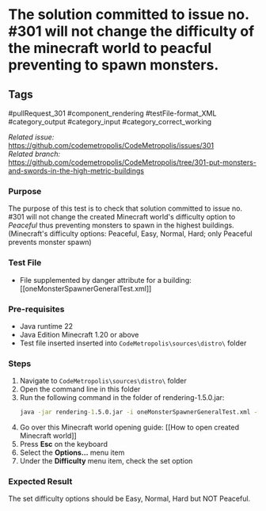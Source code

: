# The solution committed to issue no. #301 will not change the difficulty of the minecraft world to peacful preventing to spawn monsters.

## Tags
#pullRequest_301 #component_rendering #testFile-format_XML #category_output #category_input #category_correct_working

_Related issue:_ https://github.com/codemetropolis/CodeMetropolis/issues/301 <br>
_Related branch:_ https://github.com/codemetropolis/CodeMetropolis/tree/301-put-monsters-and-swords-in-the-high-metric-buildings

### Purpose
 The purpose of this test is to check that solution committed to issue no. #301 will not change the created Minecraft world's difficulty option to *Peaceful* thus preventing monsters to spawn in the highest buildings. (Minecraft's difficulty options: Peaceful, Easy, Normal, Hard; only Peaceful prevents monster spawn)

### Test File
- File supplemented by danger attribute for a building: [[oneMonsterSpawnerGeneralTest.xml]]

### Pre-requisites
- Java runtime 22
- Java Edition Minecraft 1.20 or above
- Test file inserted inserted into `CodeMetropolis\sources\distro\` folder

### Steps
1. Navigate to `CodeMetropolis\sources\distro\` folder
2. Open the command line in this folder
3. Run the following command in the folder of rendering-1.5.0.jar:
	```cmd
	java -jar rendering-1.5.0.jar -i oneMonsterSpawnerGeneralTest.xml -world world
	```
4. Go over this Minecraft world opening guide: [[How to open created Minecraft world]]
5. Press **Esc** on the keyboard
6. Select the **Options...** menu item
7. Under the **Difficulty** menu item, check the set option

### Expected Result
The set difficulty options should be Easy, Normal, Hard but NOT Peaceful.